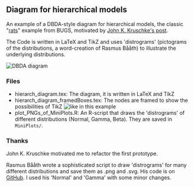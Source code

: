 ## Diagram for hierarchical models

An example of a DBDA-style diagram for hierarchical models, the classic "[rats](http://www.mrc-bsu.cam.ac.uk/bugs/documentation/exampVol1/node3.html)" example from BUGS, motivated by [John K. Kruschke's post](http://doingbayesiandataanalysis.blogspot.ch/2013/10/diagrams-for-hierarchical-models-we.html).

The Code is written in LaTeX and TikZ and uses 'distrograms' (pictograms of the distributions, a word-creation of Rasmus Bååth) to illustrate the underlying distributions.

![DBDA diagram](https://raw.github.com/tinu-schneider/DBDA_hierach_diagram/master/Example.png)


### Files
* hierarch_diagram.tex: The diagram, it is written in LaTeX and TikZ
* hierarch_diagram_framedBoxes.tex: The nodes are framed to show the possibilities of TikZ ![like in this example](https://raw.github.com/tinu-schneider/DBDA_hierach_diagram/master/framed_node.png)
* plot_PNGs_of_MiniPlots.R: An R-script that draws the 'distrograms' of  different distributions (Normal, Gamma, Beta). They are saved in `MiniPlots/`. 

###  Thanks

John K. Kruschke motivated me to refactor the first prototype.

Rasmus Bååth wrote a sophisticated script to draw 'distrograms' for many different distributions and save them as .png and .svg. His code is on [GitHub](https://github.com/rasmusab/distribution_diagrams). I used his 'Normal' and 'Gamma' with some minor changes. 






